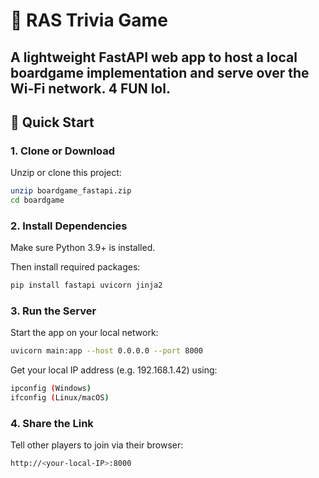 # 🎲 RAS Trivia Game

A lightweight FastAPI web app to host a local boardgame implementation and serve over the Wi-Fi network. 4 FUN lol.
---

## 🚀 Quick Start

### 1. Clone or Download
Unzip or clone this project:
```bash
unzip boardgame_fastapi.zip
cd boardgame
```

### 2. Install Dependencies
Make sure Python 3.9+ is installed.

Then install required packages:

```bash
pip install fastapi uvicorn jinja2
```

### 3. Run the Server
Start the app on your local network:

```bash
uvicorn main:app --host 0.0.0.0 --port 8000
```

Get your local IP address (e.g. 192.168.1.42) using:

```bash
ipconfig (Windows)
ifconfig (Linux/macOS)
```
### 4. Share the Link
Tell other players to join via their browser:

```bash
http://<your-local-IP>:8000
```